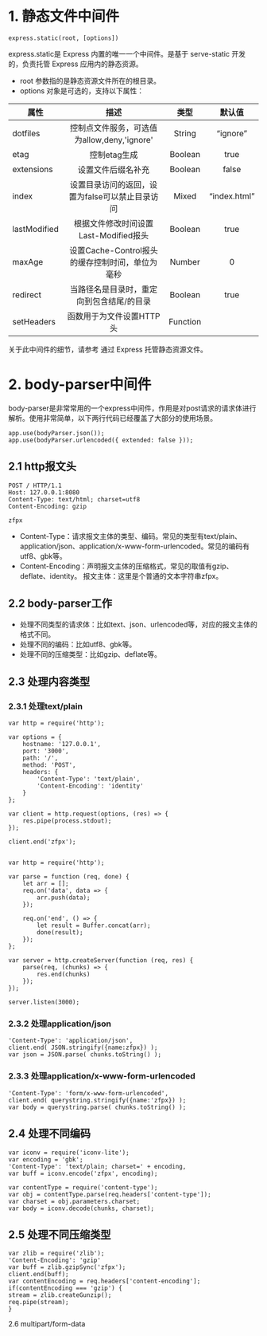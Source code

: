 # 1. 静态文件中间件
    express.static(root, [options])
express.static是 Express 内置的唯一一个中间件。是基于 serve-static 开发的，负责托管 Express 应用内的静态资源。

- root 参数指的是静态资源文件所在的根目录。
- options 对象是可选的，支持以下属性：

属性	|描述	|类型|	默认值|
|-------|:-------:|:-------:|:-------:|
dotfiles|	控制点文件服务，可选值为allow,deny,'ignore'	|String	|“ignore”
etag	|控制etag生成|	Boolean|	true
extensions	|设置文件后缀名补充	|Boolean|	false
index|	设置目录访问的返回，设置为false可以禁止目录访问	|Mixed	|“index.html”
lastModified|	根据文件修改时间设置Last-Modified报头|	Boolean	|true
maxAge	|设置Cache-Control报头的缓存控制时间，单位为毫秒|	Number|	0
redirect|	当路径名是目录时，重定向到包含结尾/的目录	|Boolean	|true
setHeaders|	函数用于为文件设置HTTP头|	Function|

关于此中间件的细节，请参考 通过 Express 托管静态资源文件。

# 2. body-parser中间件
body-parser是非常常用的一个express中间件，作用是对post请求的请求体进行解析。使用非常简单，以下两行代码已经覆盖了大部分的使用场景。

    app.use(bodyParser.json());
    app.use(bodyParser.urlencoded({ extended: false }));
## 2.1 http报文头
    POST / HTTP/1.1
    Host: 127.0.0.1:8080
    Content-Type: text/html; charset=utf8
    Content-Encoding: gzip

    zfpx

- Content-Type：请求报文主体的类型、编码。常见的类型有text/plain、application/json、application/x-www-form-urlencoded。常见的编码有utf8、gbk等。
- Content-Encoding：声明报文主体的压缩格式，常见的取值有gzip、deflate、identity。 报文主体：这里是个普通的文本字符串zfpx。
## 2.2 body-parser工作
- 处理不同类型的请求体：比如text、json、urlencoded等，对应的报文主体的格式不同。
- 处理不同的编码：比如utf8、gbk等。
- 处理不同的压缩类型：比如gzip、deflate等。
## 2.3 处理内容类型
### 2.3.1 处理text/plain
    var http = require('http');

    var options = {
        hostname: '127.0.0.1',
        port: '3000',
        path: '/',
        method: 'POST',
        headers: {
            'Content-Type': 'text/plain',
            'Content-Encoding': 'identity'
        }
    };

    var client = http.request(options, (res) => {
        res.pipe(process.stdout);
    });

    client.end('zfpx');


    var http = require('http');

    var parse = function (req, done) {
        let arr = [];
        req.on('data', data => {
            arr.push(data);
        });

        req.on('end', () => {
            let result = Buffer.concat(arr);
            done(result);
        });
    };

    var server = http.createServer(function (req, res) {
        parse(req, (chunks) => {
            res.end(chunks)
        });
    });

    server.listen(3000);
### 2.3.2 处理application/json
    'Content-Type': 'application/json',
    client.end( JSON.stringify({name:zfpx}) );
    var json = JSON.parse( chunks.toString() );
### 2.3.3 处理application/x-www-form-urlencoded
    'Content-Type': 'form/x-www-form-urlencoded',
    client.end( querystring.stringify({name:'zfpx}) );
    var body = querystring.parse( chunks.toString() );
## 2.4 处理不同编码
    var iconv = require('iconv-lite');
    var encoding = 'gbk';
    'Content-Type': 'text/plain; charset=' + encoding,
    var buff = iconv.encode('zfpx', encoding);

    var contentType = require('content-type');
    var obj = contentType.parse(req.headers['content-type']);
    var charset = obj.parameters.charset;
    var body = iconv.decode(chunks, charset);
## 2.5 处理不同压缩类型
    var zlib = require('zlib');
    'Content-Encoding': 'gzip'
    var buff = zlib.gzipSync('zfpx');
    client.end(buff);
    var contentEncoding = req.headers['content-encoding'];
    if(contentEncoding === 'gzip') {
    stream = zlib.createGunzip();
    req.pipe(stream);
    }

2.6 multipart/form-data